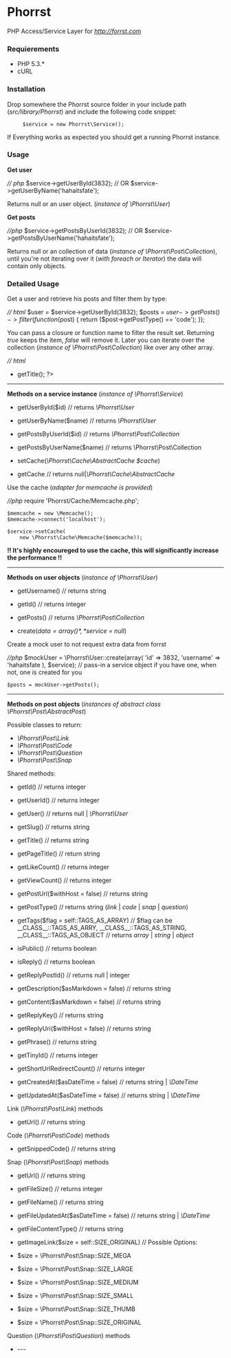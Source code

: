 # Phorrst

PHP Access/Service Layer for *http://forrst.com*

### Requierements

   - PHP 5.3.*
   - cURL

### Installation

Drop somewhere the Phorrst source folder in your include path (*src/library/Phorrst*) and include the following code snippet:

         $service = new Phorrst\Service();

If Everything works as expected you should get a running Phorrst instance.



### Usage

**Get user**

*// php*
    $service->getUserById(3832);   // OR
    $service->getUserByName('hahaitsfate');

Returns null or an user object. (*instance of \Phorrst\User*)

**Get posts**

*//php*
    $service->getPostsByUserId(3832);   // OR
    $service->getPostsByUserName('hahaitsfate');

Returns null or an collection of data (*instance of \Phorrst\Post\Collection*), until you're not iterating over it (*with foreach or Iterator*) the data will contain only objects.


### Detailed Usage

Get a user and retrieve his posts and filter them by type:

*// html*
    $user    = $service->getUserById(3832);
    $posts   = $user->getPosts()->filter(function($post) {
        return ($post->getPostType() == 'code');
    });

You can pass a closure or function name to filter the result set. Returning *true* keeps the item, *false* will remove it. Later you can iterate over the collection (*instance of \Phorrst\Post\Collection*) like over any other array.

*// html*
    <ul>
    <?php foreach($posts as $post): ?>
        <li><?php print $post->getTitle(); ?></li>
    <?php endforeach; ?>
    </ul>
____
**Methods on a service instance** (*instance of \Phorrst\Service*)

- getUserById($id) // returns *\Phorrst\User*

- getUserByName($name) // returns *\Phorrst\User*

- getPostsByUserId($id) // returns *\Phorrst\Post\Collection*

- getPostsByUserName($name) // returns \Phorrst\Post\Collection

- setCache(*\Phorrst\Cache\AbstractCache $cache*)

- getCache // returns null|*\Phorrst\Cache\AbstractCache*


Use the cache (*adapter for memcache is provided*)

*//php*
    require 'Phorrst/Cache/Memcache.php';

    $memcache = new \Memcache();
    $memcache->connect('localhost');

    $service->setCache(
        new \Phorrst\Cache\Memcache($memcache));

**!! It's highly encoureged to use the cache, this will significantly increase the performance !!**
____

**Methods on user objects** (*instance of \Phorrst\User*)

- getUsername() // returns string

- getId() // returns integer

- getPosts() // returns *\Phorrst\Post\Collection*

- create(*$data = array()*, *$service = null*)


Create a mock user to not request extra data from forrst

*//php*
    $mockUser = \Phorrst\User::create(array(
        'id' => 3832, 'username' => 'hahaitsfate
    ), $service); // pass-in a service object if you have one, when not, one is created for you

    $posts = mockUser->getPosts();

____

**Methods on post objects** (*instances of abstract class \Phorrst\Post\AbstractPost*)

Possible classes to return:

- *\Phorrst\Post\Link*
- *\Phorrst\Post\Code*
- *\Phorrst\Post\Question*
- *\Phorrst\Post\Snap*

Shared methods:

- getId() // returns integer

- getUserId() // returns integer

- getUser() // returns null | *\Phorrst\User*

- getSlug() // returns string

- getTitle() // returns string

- getPageTitle() // return string

- getLikeCount() // returns integer

- getViewCount() // returns integer

- getPostUrl($withHost = false) // returns string

- getPostType() // returns string (*link* | *code* | *snap* | *question*)

- getTags($flag = self::TAGS\_AS\_ARRAY) // $flag can be \_\_CLASS\_\_::TAGS\_AS\_ARRY, \_\_CLASS\_\_::TAGS\_AS\_STRING, \_\_CLASS\_\_::TAGS\_AS\_OBJECT // returns *array* | *string* | *object*

- isPublic() // returns boolean

- isReply() // returns boolean

- getReplyPostId() // returns null | integer

- getDescription($asMarkdown = false) // returns string

- getContent($asMarkdown = false) // returns string

- getReplyKey() // returns string

- getReplyUri($withHost = false)  // returns string

- getPhrase() // returns string

- getTinyId() // returns integer

- getShortUrlRedirectCount() // returns integer

- getCreatedAt($asDateTime = false) // returns string | *\DateTime*

- getUpdatedAt($asDateTime = false) // returns string | *\DateTime*

Link (*\Phorrst\Post\Link*) methods

 - getUrl() // returns string

Code (*\Phorrst\Post\Code*) methods

 - getSnippedCode() // returns string

Snap (*\Phorrst\Post\Snap*) methods

 - getUrl() // returns string

 - getFileSize() // returns integer

 - getFileName() // returns string

 - getFileUpdatedAt($asDateTime = false) // returns string | *\DateTime*

 - getFileContentType() // returns string

 - getImageLink($size = self::SIZE_ORIGINAL) // Possible Options:
  - $size = \Phorrst\Post\Snap::SIZE_MEGA
  - $size = \Phorrst\Post\Snap::SIZE_LARGE
  - $size = \Phorrst\Post\Snap::SIZE_MEDIUM
  - $size = \Phorrst\Post\Snap::SIZE_SMALL
  - $size = \Phorrst\Post\Snap::SIZE_THUMB
  - $size = \Phorrst\Post\Snap::SIZE_ORIGINAL

Question (*\Phorrst\Post\Question*) methods

 - \---


